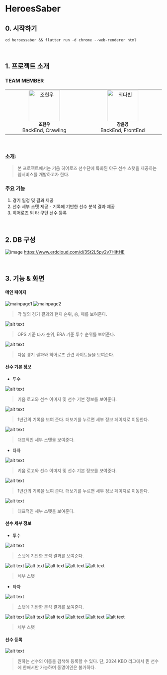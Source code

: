 # HeroesSaber

## 0. 시작하기
`cd heroessaber && flutter run -d chrome --web-renderer html `

</br>

## 1. 프로젝트 소개
### TEAM MEMBER
<table>
  <tbody>
    <tr>
      <td align="center"  width="16.66%"><a href="https://github.com/Johyeonwoooooooo"><img src="https://avatars.githubusercontent.com/u/130330546?v=4" width="100px;" alt="조현우"/><br /><sub><b>조현우</b></sub></a><br />BackEnd, Crawling</td>
        <td align="center"  width="16.66%"><a href="https://github.com/dabeann"><img src="https://avatars.githubusercontent.com/u/129532144?v=4" width="100px;" alt="최다빈"/><br /><sub><b>장윤영</b></sub></a><br />BackEnd, FrontEnd</td>
  </tbody>
</table>

</br>

### 소개: 
> 본 프로젝트에서는 키움 히어로즈 선수단에 특화된 야구 선수 스탯을 제공하는 웹서비스를 개발하고자 한다.

### 주요 기능
1. 경기 일정 및 결과 제공
2. 선수 세부 스탯 제공 - 기록에 기반한 선수 분석 결과 제공
3. 히어로즈 외 타 구단 선수 등록

</br>

## 2. DB 구성
![image](assets/image.png)
https://www.erdcloud.com/d/3St2L5pv2v7HiftHE

</br>

## 3. 기능 & 화면
#### 메인 페이지
![mainpage1](assets/image-1.png)
![mainpage2](assets/image-2.png)
> 각 월의 경기 결과와 현재 순위, 승, 패를 보여준다.

![alt text](assets/image-3.png)
> OPS 기준 타자 순위, ERA 기준 투수 순위를 보여준다.

![alt text](assets/image-4.png)
> 다음 경기 결과와 히어로즈 관련 사이트들을 보여준다.

#### 선수 기본 정보

- 투수

![alt text](assets/image-6.png)
> 키움 로고와 선수 이미지 및 선수 기본 정보를 보여준다.

![alt text](assets/image-7.png)
> 1년간의 기록을 보여 준다. 더보기를 누르면 세부 정보 페이지로 이동한다.

![alt text](assets/image-8.png)
> 대표적인 세부 스탯을 보여준다.

- 타자

![alt text](assets/image-15.png)
> 키움 로고와 선수 이미지 및 선수 기본 정보를 보여준다.

![alt text](assets/image-16.png)
> 1년간의 기록을 보여 준다. 더보기를 누르면 세부 정보 페이지로 이동한다.

![alt text](assets/image-17.png)
> 대표적인 세부 스탯을 보여준다.

#### 선수 세부 정보
- 투수

![alt text](assets/image-9.png)
> 스탯에 기반한 분석 결과를 보여준다.

![alt text](assets/image-10.png)
![alt text](assets/image-25.png)
![alt text](assets/image-26.png)
![alt text](assets/image-24.png)
![alt text](assets/image-27.png)
> 세부 스탯

- 타자

![alt text](assets/image-18.png)
> 스탯에 기반한 분석 결과를 보여준다.

![alt text](assets/image-19.png)
![alt text](assets/image-20.png)
![alt text](assets/image-21.png)
![alt text](assets/image-22.png)
![alt text](assets/image-23.png)
![alt text](assets/image-24.png)
> 세부 스탯

#### 선수 등록
![alt text](assets/image-12.png)
> 원하는 선수의 이름을 검색해 등록할 수 있다. 단, 2024 KBO 리그에서 뛴 선수에 한해서만 가능하며 동명이인은 불가하다.